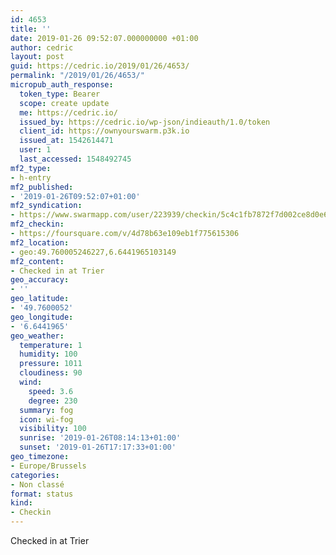 ```yaml
---
id: 4653
title: ''
date: 2019-01-26 09:52:07.000000000 +01:00
author: cedric
layout: post
guid: https://cedric.io/2019/01/26/4653/
permalink: "/2019/01/26/4653/"
micropub_auth_response:
  token_type: Bearer
  scope: create update
  me: https://cedric.io/
  issued_by: https://cedric.io/wp-json/indieauth/1.0/token
  client_id: https://ownyourswarm.p3k.io
  issued_at: 1542614471
  user: 1
  last_accessed: 1548492745
mf2_type:
- h-entry
mf2_published:
- '2019-01-26T09:52:07+01:00'
mf2_syndication:
- https://www.swarmapp.com/user/223939/checkin/5c4c1fb7872f7d002ce8d0e6
mf2_checkin:
- https://foursquare.com/v/4d78b63e109eb1f775615306
mf2_location:
- geo:49.760005246227,6.6441965103149
mf2_content:
- Checked in at Trier
geo_accuracy:
- ''
geo_latitude:
- '49.7600052'
geo_longitude:
- '6.6441965'
geo_weather:
  temperature: 1
  humidity: 100
  pressure: 1011
  cloudiness: 90
  wind:
    speed: 3.6
    degree: 230
  summary: fog
  icon: wi-fog
  visibility: 100
  sunrise: '2019-01-26T08:14:13+01:00'
  sunset: '2019-01-26T17:17:33+01:00'
geo_timezone:
- Europe/Brussels
categories:
- Non classé
format: status
kind:
- Checkin
---
```

Checked in at Trier